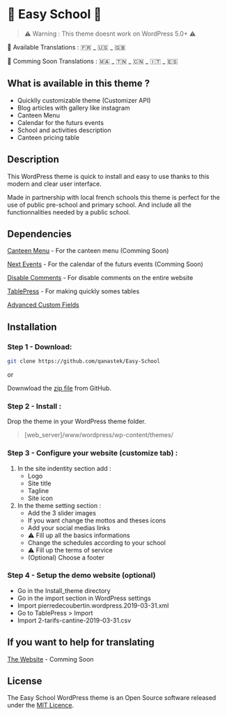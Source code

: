# :school: Easy School :school:

> ⚠️ Warning : This theme doesnt work on WordPress 5.0+ ⚠️

📝 Available Translations : 🇫🇷 _ 🇺🇸 _ 🇬🇧

📝 Comming Soon Translations : 🇲🇦 _ 🇹🇳 _ 🇨🇳 _ 🇮🇹 _ 🇪🇸

## What is available in this theme ?

* Quicklly customizable theme (Customizer API)
* Blog articles with gallery like instagram
* Canteen Menu
* Calendar for the futurs events
* School and activities description
* Canteen pricing table

## Description

This WordPress theme is quick to install and easy to use thanks to this modern and clear user interface.

Made in partnership with local french schools this theme is perfect for the use of public pre-school and primary school. And include all the functionnalities needed by a public school.

## Dependencies

[Canteen Menu](https://github.com/qanastek/Canteen-Menu) - For the canteen menu (Comming Soon)

[Next Events](https://github.com/qanastek/Next-Events) - For the calendar of the futurs events (Comming Soon)

[Disable Comments](https://fr.wordpress.org/plugins/disable-comments/) - For disable comments on the entire website

[TablePress](https://fr.wordpress.org/plugins/tablepress/) - For making quickly somes tables

[Advanced Custom Fields](https://fr.wordpress.org/plugins/advanced-custom-fields/)

## Installation

### Step 1 - Download:

```bash
git clone https://github.com/qanastek/Easy-School
```

or

Downwload the [zip file](https://github.com/qanastek/Easy-School/archive/master.zip) from GitHub.

### Step 2 - Install :

Drop the theme in your WordPress theme folder.

> [web_server]/www/wordpress/wp-content/themes/

### Step 3 - Configure your website (customize tab) :

1. In the site indentity section add :
    - Logo
    - Site title
    - Tagline
    - Site icon
2. In the theme setting section :
    - Add the 3 slider images
    - If you want change the mottos and theses icons
    - Add your social medias links
    - ⚠️ Fill up all the basics informations
    - Change the schedules according to your school
    - ⚠️ Fill up the terms of service
    - (Optional) Choose a footer
    
### Step 4 - Setup the demo website (optional)

* Go in the Install_theme directory
* Go in the import section in WordPress settings
* Import pierredecoubertin.wordpress.2019-03-31.xml
* Go to TablePress > Import
* Import 2-tarifs-cantine-2019-03-31.csv

## If you want to help for translating

[The Website](https://github.com/qanastek) - Comming Soon

## License

The Easy School WordPress theme is an Open Source software released under the [MIT Licence](https://choosealicense.com/licenses/mit/).
